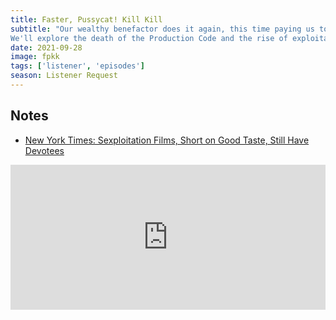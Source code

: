 ```yaml
---
title: Faster, Pussycat! Kill Kill
subtitle: "Our wealthy benefactor does it again, this time paying us to watch 1965's Faster, Pussycat! Kill! Kill!
We'll explore the death of the Production Code and the rise of exploitation films, Russ Meyer, and Rob offers an exciting new Patreon offer."
date: 2021-09-28
image: fpkk
tags: ['listener', 'episodes']
season: Listener Request
---
```

<h2>Notes</h2>
<ul class="resources">
<li><a href="https://www.nytimes.com/2016/06/05/movies/sexploitation-films-short-on-good-taste-still-have-devotees.html">New York Times: Sexploitation Films, Short on Good Taste, Still Have Devotees</a></li>
</ul>
<iframe src="https://open.spotify.com/embed/episode/06kyWcreRAHYXYgz4dNKay" width="100%" height="232" frameBorder="0" allowtransparency="true" allow="encrypted-media"></iframe>